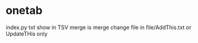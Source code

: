 # onetab

index.py txt show in TSV
merge is merge
change file in file/AddThis.txt or UpdateTHis only

